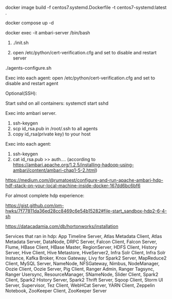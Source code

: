 docker image build -f centos7.systemd.Dockerfile -t centos7-systemd:latest .

docker compose up -d

docker exec -it ambari-server /bin/bash

1. 	./init.sh
	
2. 	open /etc/python/cert-verification.cfg and set to disable and restart server

./agents-configure.sh

Exec into each agent: open /etc/python/cert-verification.cfg and set to disable and restart agent

Optional(SSH):

Start sshd on all containers: systemctl start sshd

Exec into ambari server.
1.	ssh-keygen
2.	scp id_rsa.pub in /root/.ssh to all agents
3.	copy id_rsa(private key) to your host

Exec into each agent:
1.	ssh-keygen
2.	cat id_rsa.pub >> auth.... (according to https://ambari.apache.org/1.2.5/installing-hadoop-using-ambari/content/ambari-chap1-5-2.html)

https://medium.com/@rumatoest/configure-and-run-apache-ambari-hdp-hdf-stack-on-your-local-machine-inside-docker-167dd6bc6bf6

For almost complete hdp experience:

https://gist.github.com/pm-hwks/7f77811da36ed28cc8469c6e54b15282#file-start_sandbox-hdp2-6-4-sh

https://datacadamia.com/db/hortonworks/installation

Services that ran in hdp:
App Timeline Server,
Atlas Metadata Client,
Atlas Metadata Server,
DataNode,
DRPC Server,
Falcon Client,
Falcon Server,
Flume,
HBase Client,
HBase Master,
RegionServer,
HDFS Client,
History Server,
Hive Client,
Hive Metastore,
HiveServer2,
Infra Solr Client,
Infra Solr Instance,
Kafka Broker,
Knox Gateway,
Livy for Spark2 Server,
MapReduce2 Client,
MySQL Server,
NameNode,
NFSGateway,
Nimbus,
NodeManager,
Oozie Client,
Oozie Server,
Pig Client,
Ranger Admin,
Ranger Tagsync,
Ranger Usersync,
ResourceManager,
SNameNode,
Slider Client,
Spark2 Client,
Spark2 History Server,
Spark2 Thrift Server,
Sqoop Client,
Storm UI Server,
Supervisor,
Tez Client,
WebHCat Server,
YARN Client,
Zeppelin Notebook,
ZooKeeper Client,
ZooKeeper Server
